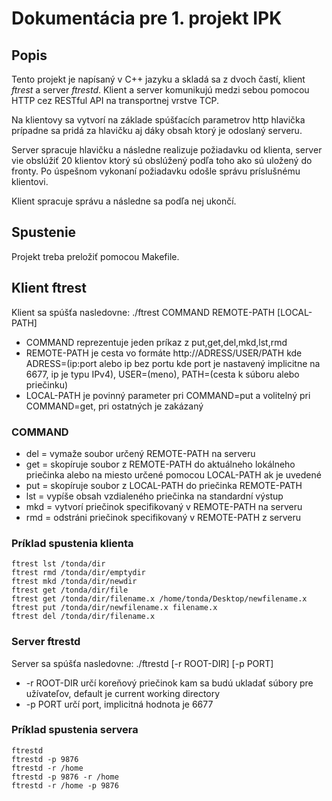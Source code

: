 Dokumentácia pre 1. projekt IPK
===============================

## Popis
Tento projekt je napísaný v C++ jazyku a skladá sa z dvoch častí, klient *ftrest* a server *ftrestd*. Klient a server komunikujú medzi sebou pomocou HTTP cez RESTful API na transportnej vrstve TCP.

Na klientovy sa vytvorí na základe spúšťacích parametrov http hlavička prípadne sa pridá za hlavičku aj dáky obsah ktorý je odoslaný serveru.

Server spracuje hlavičku a následne realizuje požiadavku od klienta, server vie obslúžiť 20 klientov ktorý sú obslúžený podľa toho ako sú uložený do fronty. Po úspešnom vykonaní požiadavku odošle správu príslušnému klientovi.

Klient spracuje správu a následne sa podľa nej ukončí.

## Spustenie
Projekt treba preložiť pomocou Makefile.

## Klient **ftrest**
Klient sa spúšťa nasledovne: ./ftrest COMMAND REMOTE-PATH [LOCAL-PATH]
* COMMAND reprezentuje jeden príkaz z put,get,del,mkd,lst,rmd
* REMOTE-PATH je cesta vo formáte http://ADRESS/USER/PATH kde ADRESS=(ip:port alebo ip bez portu kde port je nastavený implicitne na 6677, ip je typu IPv4), USER=(meno), PATH=(cesta k súboru alebo priečinku)
* LOCAL-PATH je povinný parameter pri COMMAND=put a volitelný pri COMMAND=get, pri ostatných je zakázaný

### COMMAND
* del = vymaže soubor určený REMOTE-PATH na serveru
* get = skopíruje soubor z REMOTE-PATH do aktuálneho lokálneho priečinka alebo na miesto určené pomocou LOCAL-PATH ak je uvedené
* put = skopíruje soubor z LOCAL-PATH do priečinka REMOTE-PATH
* lst = vypíše obsah vzdialeného priečinka na standardní výstup
* mkd = vytvorí priečinok specifikovaný v REMOTE-PATH na serveru
* rmd = odstráni priečinok specifikovaný v REMOTE-PATH z serveru

### Príklad spustenia klienta
`````````````````````````````````````````````````````````````````````````
ftrest lst /tonda/dir
ftrest rmd /tonda/dir/emptydir
ftrest mkd /tonda/dir/newdir
ftrest get /tonda/dir/file
ftrest get /tonda/dir/filename.x /home/tonda/Desktop/newfilename.x
ftrest put /tonda/dir/newfilename.x filename.x
ftrest del /tonda/dir/filename.x
`````````````````````````````````````````````````````````````````````````

### Server **ftrestd**
Server sa spúšťa nasledovne: ./ftrestd [-r ROOT-DIR] [-p PORT]
* -r ROOT-DIR určí koreňový priečinok kam sa budú ukladať súbory pre užívateľov, default je current working directory
* -p PORT určí port, implicitná hodnota je 6677

### Príklad spustenia servera
```````````````````````````
ftrestd
ftrestd -p 9876
ftrestd -r /home
ftrestd -p 9876 -r /home
ftrestd -r /home -p 9876
```````````````````````````